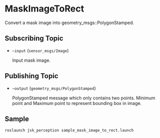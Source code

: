 # MaskImageToRect
Convert a mask image into geometry_msgs::PolygonStamped.

## Subscribing Topic
* `~input` (`sensor_msgs/Image`)

  Input mask image.

## Publishing Topic
* `~output` (`geometry_msgs/PolygonStamped`)

  PolygonStamped message which only contains two points. Minimum point and Maximum point to represent bounding box in image.

## Sample

```bash
roslaunch jsk_perception sample_mask_image_to_rect.launch
```
